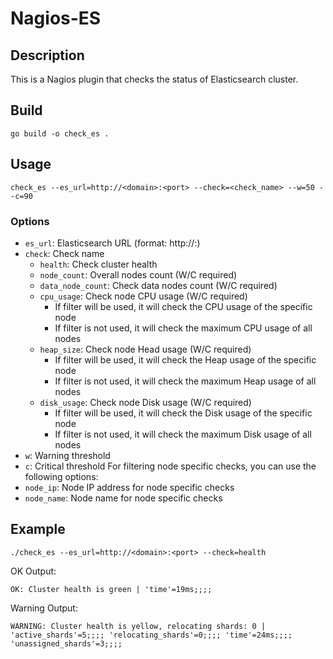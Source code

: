 # Nagios-ES

## Description

This is a Nagios plugin that checks the status of Elasticsearch cluster.

## Build

```
go build -o check_es .
```

## Usage

```
check_es --es_url=http://<domain>:<port> --check=<check_name> --w=50 --c=90
```

### Options

- `es_url`: Elasticsearch URL (format: http://<domain>:<port>)
- `check`: Check name
  - `health`: Check cluster health
  - `node_count`: Overall nodes count (W/C required)
  - `data_node_count`: Check data nodes count (W/C required)
  - `cpu_usage`: Check node CPU usage (W/C required)
    - If filter will be used, it will check the CPU usage of the specific node
    - If filter is not used, it will check the maximum CPU usage of all nodes
  - `heap_size`: Check node Head usage (W/C required)
    - If filter will be used, it will check the Heap usage of the specific node
    - If filter is not used, it will check the maximum Heap usage of all nodes
  - `disk_usage`: Check node Disk usage (W/C required)
    - If filter will be used, it will check the Disk usage of the specific node
    - If filter is not used, it will check the maximum Disk usage of all nodes
- `w`: Warning threshold
- `c`: Critical threshold
For filtering node specific checks, you can use the following options:
- `node_ip`: Node IP address for node specific checks
- `node_name`: Node name for node specific checks

## Example

```
./check_es --es_url=http://<domain>:<port> --check=health
```

OK Output:
```
OK: Cluster health is green | 'time'=19ms;;;;
```

Warning Output:
```
WARNING: Cluster health is yellow, relocating shards: 0 | 'active_shards'=5;;;; 'relocating_shards'=0;;;; 'time'=24ms;;;; 'unassigned_shards'=3;;;;
```
